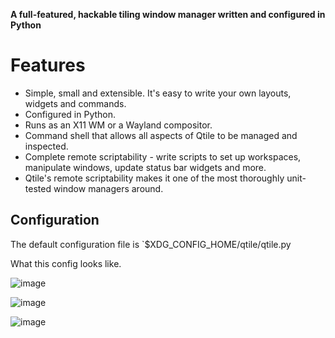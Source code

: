 
**A full-featured, hackable tiling window manager written and configured in Python**

Features
========

* Simple, small and extensible. It's easy to write your own layouts,
  widgets and commands.
* Configured in Python.
* Runs as an X11 WM or a Wayland compositor.
* Command shell that allows all aspects of Qtile to be managed and
  inspected.
* Complete remote scriptability - write scripts to set up workspaces,
  manipulate windows, update status bar widgets and more.
* Qtile's remote scriptability makes it one of the most thoroughly
  unit-tested window managers around.

## Configuration

The default configuration file is `$XDG_CONFIG_HOME/qtile/qtile.py

What this config looks like.

![image](https://user-images.githubusercontent.com/47686364/111281218-aa38a000-8677-11eb-85da-d94431521fb2.png)


![image](https://user-images.githubusercontent.com/47686364/111281445-e79d2d80-8677-11eb-81ef-271486b53432.png)



![image](https://user-images.githubusercontent.com/47686364/111281492-f1bf2c00-8677-11eb-9914-4f4ad169db4b.png)

